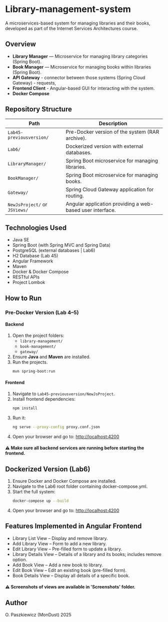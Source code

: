 # Library-management-system 
A microservices-based system for managing libraries and their books, developed as part of the Internet Services Architectures course.

## Overview
- **Library Manager** — Microservice for managing library categories (Spring Boot).
- **Book Manager** — Microservice for managing books within libraries (Spring Boot).
- **API Gateway** - connector between those systems (Spring Cloud Gateway) - requests,
- **Frontend Client** - Angular-based GUI for interacting with the system.
- **Docker Compose**

## Repository Structure

| Path                          | Description                                                       |
|-------------------------------|-------------------------------------------------------------------|
| `Lab45-previousversion/`      | Pre-Docker version of the system (RAR archive).                  |
| `Lab6/`                       | Dockerized version with external databases.     |
| `LibraryManager/`             | Spring Boot microservice for managing libraries.                 |
| `BookManager/`                | Spring Boot microservice for managing books.                     |
| `Gateway/`                    | Spring Cloud Gateway application for routing.                   |
| `NewJsProject/` or `JSViews/` | Angular application providing a web-based user interface.        |

  
## Technologies Used
- Java SE
- Spring Boot (with Spring MVC and Spring Data)
- PostgreSQL (external databases | Lab6)
- H2 Database (Lab 45)
- Angular Framework
- Maven
- Docker & Docker Compose
- RESTful APIs
- Project Lombok

## How to Run

### Pre-Docker Version (Lab 4–5)

#### Backend
1. Open the project folders:
   - `library-management/`
   - `book-management/`
   - `gateway/`
2. Ensure **Java** and **Maven** are installed.
3. Run the projects.
   ```bash
   mvn spring-boot:run

#### Frontend
1. Navigate to `Lab45-previousversion/NewJsProject`.
2. Install frontend dependencies:
   ```bash
   npm install
3. Run it:
   ```bash
   ng serve --proxy-config proxy.conf.json
4. Open your browser and go to: [http://localhost:4200](http://localhost:4200)
#### ⚠️ Make sure all backend services are running before starting the frontend.

## Dockerized Version (Lab6)
1. Ensure Docker and Docker Compose are installed.
2. Navigate to the Lab6 root folder containing docker-compose.yml.
3. Start the full system:
   ```bash
   docker-compose up --build
4. Open your browser and go to: [http://localhost:4200](http://localhost:4200)


## Features Implemented in Angular Frontend
- Library List View – Display and remove library.
- Add Library View – Form to add a new library.
- Edit Library View – Pre-filled form to update a library.
- Library Details View – Details of a library and its books; includes remove option.
- Add Book View – Add a new book to library.
- Edit Book View – Edit an existing book (pre-filled form).
- Book Details View – Display all details of a specific book.
#### ⚠️ Screenshots of views are available in 'Screenshots' folder.

## Author
O. Paszkiewicz (MonDust)
2025
